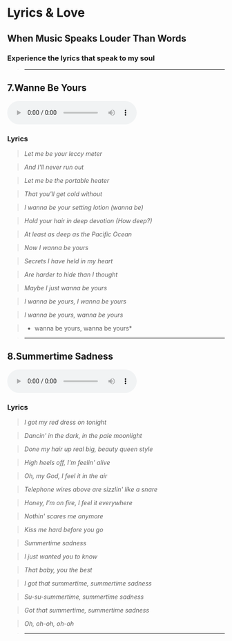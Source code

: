 # Lyrics & Love

## When Music Speaks Louder Than Words

### Experience the lyrics that speak to my soul

   > * * * * * *

## 7.Wanne Be Yours

<audio controls>
        <source src="/assets/wannabeurs.mp3" type="audio/mp3">
        Your browser does not support the audio tag.
    </audio>

###    Lyrics

   > *Let me be your leccy meter*

   > *And I'll never run out*

   > *Let me be the portable heater*

   > *That you'll get cold without*

   > *I wanna be your setting lotion (wanna be)*

   > *Hold your hair in deep devotion (How deep?)*

   > *At least as deep as the Pacific Ocean*

   > *Now I wanna be yours*

   > *Secrets I have held in my heart*

   > *Are harder to hide than I thought*

   > *Maybe I just wanna be yours*

   > *I wanna be yours, I wanna be yours*

   > *I wanna be yours, wanna be yours*

   > * wanna be yours, wanna be yours*

   > * * * * * *

## 8.Summertime Sadness

<audio controls>
        <source src="/assets/ssad.mp3" type="audio/mp3">
        Your browser does not support the audio tag.
    </audio>

###    Lyrics

   > *I got my red dress on tonight*

   > *Dancin' in the dark, in the pale moonlight*

   > *Done my hair up real big, beauty queen style*

   > *High heels off, I'm feelin' alive*

   > *Oh, my God, I feel it in the air*

   > *Telephone wires above are sizzlin' like a snare*

   > *Honey, I'm on fire, I feel it everywhere*

   > *Nothin' scares me anymore*

   > *Kiss me hard before you go*

   > *Summertime sadness*

   > *I just wanted you to know*

   > *That baby, you the best*

   > *I got that summertime, summertime sadness*

   > *Su-su-summertime, summertime sadness*

   > *Got that summertime, summertime sadness*

   > *Oh, oh-oh, oh-oh*

   > * * * * * *
